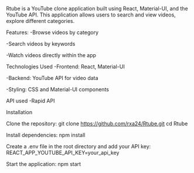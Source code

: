 Rtube 
is a YouTube clone application built using React, Material-UI, and the YouTube API. This application allows users to search and view videos, explore different categories.


Features:
-Browse videos by category

-Search videos by keywords

-Watch videos directly within the app

Technologies Used
-Frontend: React, Material-UI

-Backend: YouTube API for video data

-Styling: CSS and Material-UI components

API used 
	-Rapid API

Installation

Clone the repository:
  git clone https://github.com/rxa24/Rtube.git
  cd Rtube


Install dependencies:
  npm install


Create a .env file in the root directory and add your API key:
  REACT_APP_YOUTUBE_API_KEY=your_api_key


Start the application:
  npm start




